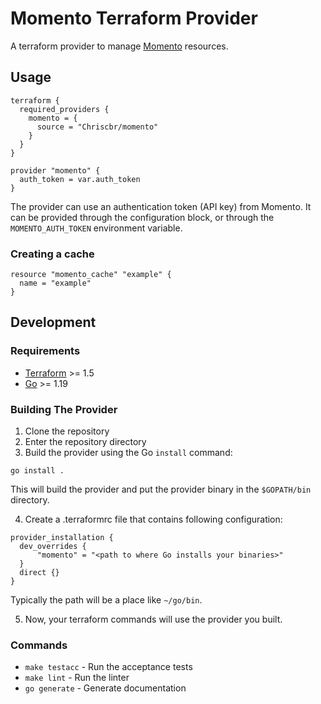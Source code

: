 # Momento Terraform Provider

A terraform provider to manage [Momento](https://www.gomomento.com/) resources.

## Usage

```hcl
terraform {
  required_providers {
    momento = {
      source = "Chriscbr/momento"
    }
  }
}

provider "momento" {
  auth_token = var.auth_token
}
```

The provider can use an authentication token (API key) from Momento.
It can be provided through the configuration block, or through the `MOMENTO_AUTH_TOKEN` environment variable.

### Creating a cache

```hcl
resource "momento_cache" "example" {
  name = "example"
}
```

## Development

### Requirements

- [Terraform](https://developer.hashicorp.com/terraform/downloads) >= 1.5
- [Go](https://golang.org/doc/install) >= 1.19

### Building The Provider

1. Clone the repository
2. Enter the repository directory
3. Build the provider using the Go `install` command:

```shell
go install .
```

This will build the provider and put the provider binary in the `$GOPATH/bin` directory.

4. Create a .terraformrc file that contains following configuration:

```hcl
provider_installation {
  dev_overrides {
      "momento" = "<path to where Go installs your binaries>"
  }
  direct {}
}
```

Typically the path will be a place like `~/go/bin`.

5. Now, your terraform commands will use the provider you built.

### Commands

- `make testacc` - Run the acceptance tests
- `make lint` - Run the linter
- `go generate` - Generate documentation

